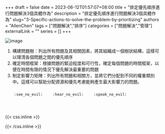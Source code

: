 +++ 
draft = false
date = 2023-06-12T01:57:07+08:00
title = "排定優先順序進行問題解決3個具體作為"
description = "排定優先順序進行問題解決3個具體作為"
slug="3-Specific-actions-to-solve-the-problem-by-prioritizing"
authors = "AllenChen"
tags = ["問題解決","排序"]
categories = ["問題解決","管理"]
externalLink = ""
series = []
+++

![image](/images/post/A-rabbit-with-big-blue-eyes-drawing-the-task-priority-Diagram-to-solve-the-solution-with-Van-Gogh-style.jpeg)

1. 構建問題樹：列出所有問題及其相關因素，將其組織成一個樹狀結構，這樣可以理清各個問題之間的優先順序
2. 確定時間框架：根據問題的緊迫程度和可行性，確定每個問題的時間框架，以便在時間有限的情況下優先解決最重要的問題
3. 制定影響力矩陣：列出所有問題和相關方，並將它們分配到不同的權重類別中。這樣可以幫助分配資源和優先考慮能夠產生最大影響力的問題。

<p><span class="nowrap"><span class="emojify">🙈</span> <code>:see_no_evil:</code></span>  <span class="nowrap"><span class="emojify">🙉</span> <code>:hear_no_evil:</code></span>  <span class="nowrap"><span class="emojify">🙊</span> <code>:speak_no_evil:</code></span></p>
<br>
    

{{< css.inline >}}
<style>
.emojify {
	font-family: Apple Color Emoji, Segoe UI Emoji, NotoColorEmoji, Segoe UI Symbol, Android Emoji, EmojiSymbols;
	font-size: 2rem;
	vertical-align: middle;
}
@media screen and (max-width:650px) {
  .nowrap {
    display: block;
    margin: 25px 0;
  }
}
</style>
{{< /css.inline >}}
